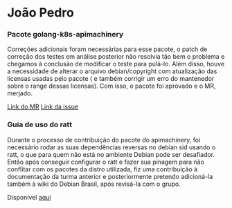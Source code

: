 # João Pedro

### Pacote golang-k8s-apimachinery

Correções adicionais foram necessárias para esse pacote, o patch de correção dos testes em análise posterior não resolvia tão bem o problema e chegamos à conclusão de modificar o teste para pulá-lo.
Além disso, houve a necessidade de alterar o arquivo debian/copyright com atualização das licensas usadas pelo pacote ( e também corrigir um erro do mantenedor sobre o range dessas licensas).
Com isso, o pacote foi aprovado e o MR, merjado.

[Link do MR](https://salsa.debian.org/go-team/packages/golang-k8s-apimachinery/-/merge_requests/1?commit_id=4bb8331c1ccc3b179ba0fa3993acfaeeec693aea)
[Link da issue](https://salsa.debian.org/debian-brasil-team/docs/-/issues/333)

### Guia de uso do ratt

Durante o processo de contribuição do pacote do apimachinery, foi necessário rodar as suas dependências reversas no debian sid usando o ratt, o que para quem não está no ambiente Debian pode ser desafiador.
Então após conseguir configurar o ratt e fazer sua pinagem para não conflitar com os pacotes da distro utilizada, fiz uma contribuição à documentação da turma anterior e posteriormente pretendo adicioná-la
também à wiki do Debian Brasil, após revisá-la com o grupo.

Disponível [aqui](https://github.com/Mylena-angelica/Debian-GCES-24.1/blob/main/docs/tutoriais/tutorial_ratt.md)
